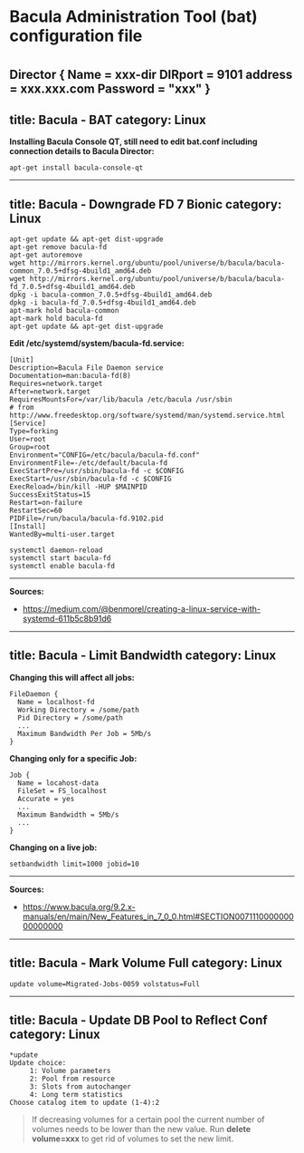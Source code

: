 #
# Bacula Administration Tool (bat) configuration file
#

Director {
  Name = xxx-dir
  DIRport = 9101
  address = xxx.xxx.com
  Password = "xxx"
}
---
title: Bacula - BAT
category: Linux
---

**Installing Bacula Console QT, still need to edit bat.conf including connection details to Bacula Director:**
```
apt-get install bacula-console-qt
```
---
title: Bacula - Downgrade FD 7 Bionic
category: Linux
---
```
apt-get update && apt-get dist-upgrade
apt-get remove bacula-fd
apt-get autoremove
wget http://mirrors.kernel.org/ubuntu/pool/universe/b/bacula/bacula-common_7.0.5+dfsg-4build1_amd64.deb
wget http://mirrors.kernel.org/ubuntu/pool/universe/b/bacula/bacula-fd_7.0.5+dfsg-4build1_amd64.deb
dpkg -i bacula-common_7.0.5+dfsg-4build1_amd64.deb
dpkg -i bacula-fd_7.0.5+dfsg-4build1_amd64.deb
apt-mark hold bacula-common
apt-mark hold bacula-fd
apt-get update && apt-get dist-upgrade
```

**Edit /etc/systemd/system/bacula-fd.service:**
```
[Unit]
Description=Bacula File Daemon service
Documentation=man:bacula-fd(8)
Requires=network.target
After=network.target
RequiresMountsFor=/var/lib/bacula /etc/bacula /usr/sbin
# from http://www.freedesktop.org/software/systemd/man/systemd.service.html
[Service]
Type=forking
User=root
Group=root
Environment="CONFIG=/etc/bacula/bacula-fd.conf"
EnvironmentFile=-/etc/default/bacula-fd
ExecStartPre=/usr/sbin/bacula-fd -c $CONFIG
ExecStart=/usr/sbin/bacula-fd -c $CONFIG
ExecReload=/bin/kill -HUP $MAINPID
SuccessExitStatus=15
Restart=on-failure
RestartSec=60
PIDFile=/run/bacula/bacula-fd.9102.pid
[Install]
WantedBy=multi-user.target
```

```
systemctl daemon-reload
systemctl start bacula-fd
systemctl enable bacula-fd
```

***
**Sources:**
* https://medium.com/@benmorel/creating-a-linux-service-with-systemd-611b5c8b91d6
---
title: Bacula - Limit Bandwidth
category: Linux
---
**Changing this will affect all jobs:**
```
FileDaemon {
  Name = localhost-fd
  Working Directory = /some/path
  Pid Directory = /some/path
  ...
  Maximum Bandwidth Per Job = 5Mb/s
}
```

**Changing only for a specific Job:**
```
Job {
  Name = locahost-data
  FileSet = FS_localhost
  Accurate = yes
  ...
  Maximum Bandwidth = 5Mb/s
  ...
}
```

**Changing on a live job:**
```
setbandwidth limit=1000 jobid=10
```

***
**Sources:**
* https://www.bacula.org/9.2.x-manuals/en/main/New_Features_in_7_0_0.html#SECTION007111000000000000000
---
title: Bacula - Mark Volume Full
category: Linux
---
```
update volume=Migrated-Jobs-0059 volstatus=Full
```
---
title: Bacula - Update DB Pool to Reflect Conf
category: Linux
---
```
*update
Update choice:
     1: Volume parameters
     2: Pool from resource
     3: Slots from autochanger
     4: Long term statistics
Choose catalog item to update (1-4):2
```
>If decreasing volumes for a certain pool the current number of volumes needs to be lower than the new value. Run **delete volume=xxx** to get rid of volumes to set the new limit.
